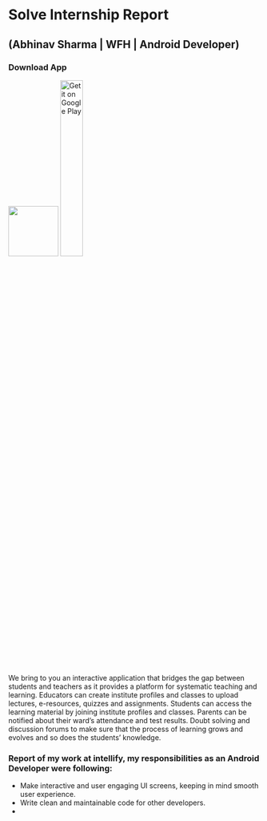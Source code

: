 # Solve Internship Report
## (Abhinav Sharma | WFH | Android Developer)

### Download App

<img src="https://github.com/AbhinavSharma24/PRIVATE/blob/master/solve_icon2.png" height="100" width="100">          <a href='https://play.google.com/store/apps/details?id=com.Intellify.solveapp2'><img alt='Get it on Google Play' src='https://play.google.com/intl/en_us/badges/images/generic/en_badge_web_generic.png' width="30%"/></a>
</p>

We bring to you an interactive application that bridges the gap between students and teachers as it provides a platform for systematic teaching and learning. Educators can create institute profiles and classes to upload lectures, e-resources, quizzes and assignments. Students can access the learning material by joining institute profiles and classes. Parents can be notified about their ward’s attendance and test results. Doubt solving and discussion forums to make sure that the process of learning grows and evolves and so does the students’ knowledge.

### Report of my work at intellify, my responsibilities as an Android Developer were following: 
- Make interactive and user engaging UI screens, keeping in mind smooth user experience.
- Write clean and maintainable code for other developers.
- 

